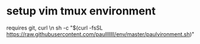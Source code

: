 # setup vim tmux environment
requires git, curl \n
sh -c "$(curl -fsSL https://raw.githubusercontent.com/paulllllll/env/master/paulvironment.sh)"

